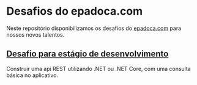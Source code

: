# Desafios do epadoca.com
Neste repositório disponibilizamos os desafios do [epadoca.com](https://epadoca.com) para nossos novos talentos.

## [Desafio para estágio de desenvolvimento](https://github.com/epadoca/desafios/blob/master/estagio-dev.md)
Construir uma api REST utilizando .NET ou .NET Core, com uma consulta básica no aplicativo.